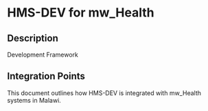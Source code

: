 # HMS-DEV for mw_Health

## Description

Development Framework

## Integration Points

This document outlines how HMS-DEV is integrated with mw_Health systems in Malawi.
